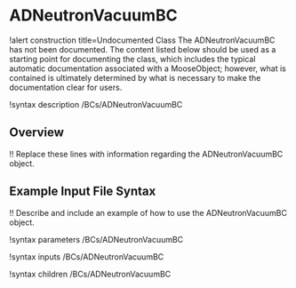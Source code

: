 # ADNeutronVacuumBC

!alert construction title=Undocumented Class
The ADNeutronVacuumBC has not been documented. The content listed below should be used as a starting point for
documenting the class, which includes the typical automatic documentation associated with a
MooseObject; however, what is contained is ultimately determined by what is necessary to make the
documentation clear for users.

!syntax description /BCs/ADNeutronVacuumBC

## Overview

!! Replace these lines with information regarding the ADNeutronVacuumBC object.

## Example Input File Syntax

!! Describe and include an example of how to use the ADNeutronVacuumBC object.

!syntax parameters /BCs/ADNeutronVacuumBC

!syntax inputs /BCs/ADNeutronVacuumBC

!syntax children /BCs/ADNeutronVacuumBC
